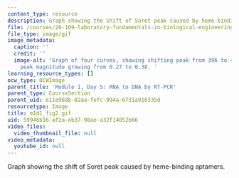 ```yaml
---
content_type: resource
description: Graph showing the shift of Soret peak caused by heme-binding aptamers.
file: /courses/20-109-laboratory-fundamentals-in-biological-engineering-spring-2010/59946b16af2aeb3798aea32f14052b66_m1d5_fig2.gif
file_type: image/gif
image_metadata:
  caption: ''
  credit: ''
  image-alt: 'Graph of four curves, showing shifting peak from 396 to 405 nm, and
    peak magnitude growing from 0.27 to 0.38. '
learning_resource_types: []
ocw_type: OCWImage
parent_title: 'Module 1, Day 5: RNA to DNA by RT-PCR'
parent_type: CourseSection
parent_uid: e11e968b-82aa-fefc-994a-6731a910335d
resourcetype: Image
title: m1d1_fig2.gif
uid: 59946b16-af2a-eb37-98ae-a32f14052b66
video_files:
  video_thumbnail_file: null
video_metadata:
  youtube_id: null
---
```

Graph showing the shift of Soret peak caused by heme-binding aptamers.

